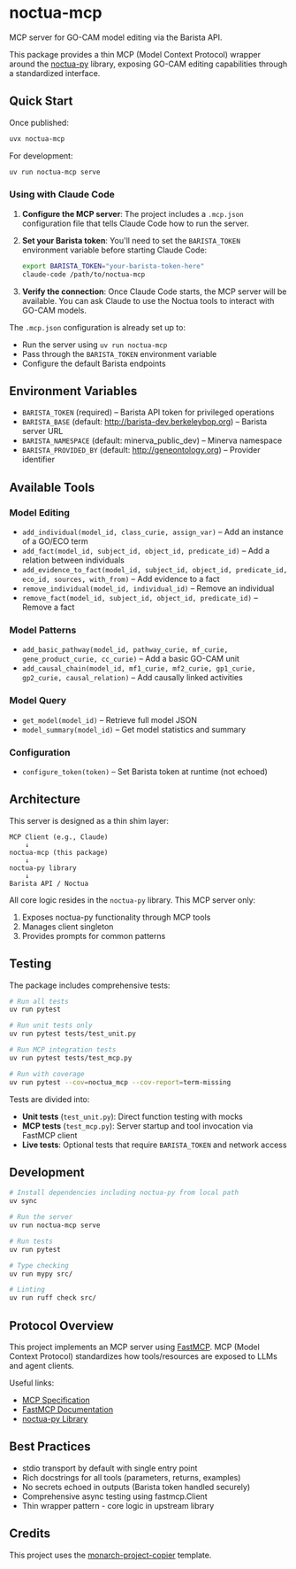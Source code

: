 # noctua-mcp

MCP server for GO-CAM model editing via the Barista API.

This package provides a thin MCP (Model Context Protocol) wrapper around the [noctua-py](https://github.com/geneontology/noctua-py) library, exposing GO-CAM editing capabilities through a standardized interface.

## Quick Start

Once published:

```bash
uvx noctua-mcp
```

For development:

```bash
uv run noctua-mcp serve
```

### Using with Claude Code

1. **Configure the MCP server**: The project includes a `.mcp.json` configuration file that tells Claude Code how to run the server.

2. **Set your Barista token**: You'll need to set the `BARISTA_TOKEN` environment variable before starting Claude Code:
   ```bash
   export BARISTA_TOKEN="your-barista-token-here"
   claude-code /path/to/noctua-mcp
   ```

3. **Verify the connection**: Once Claude Code starts, the MCP server will be available. You can ask Claude to use the Noctua tools to interact with GO-CAM models.

The `.mcp.json` configuration is already set up to:
- Run the server using `uv run noctua-mcp`
- Pass through the `BARISTA_TOKEN` environment variable
- Configure the default Barista endpoints

## Environment Variables

- `BARISTA_TOKEN` (required) – Barista API token for privileged operations
- `BARISTA_BASE` (default: http://barista-dev.berkeleybop.org) – Barista server URL
- `BARISTA_NAMESPACE` (default: minerva_public_dev) – Minerva namespace
- `BARISTA_PROVIDED_BY` (default: http://geneontology.org) – Provider identifier

## Available Tools

### Model Editing
- `add_individual(model_id, class_curie, assign_var)` – Add an instance of a GO/ECO term
- `add_fact(model_id, subject_id, object_id, predicate_id)` – Add a relation between individuals
- `add_evidence_to_fact(model_id, subject_id, object_id, predicate_id, eco_id, sources, with_from)` – Add evidence to a fact
- `remove_individual(model_id, individual_id)` – Remove an individual
- `remove_fact(model_id, subject_id, object_id, predicate_id)` – Remove a fact

### Model Patterns
- `add_basic_pathway(model_id, pathway_curie, mf_curie, gene_product_curie, cc_curie)` – Add a basic GO-CAM unit
- `add_causal_chain(model_id, mf1_curie, mf2_curie, gp1_curie, gp2_curie, causal_relation)` – Add causally linked activities

### Model Query
- `get_model(model_id)` – Retrieve full model JSON
- `model_summary(model_id)` – Get model statistics and summary

### Configuration
- `configure_token(token)` – Set Barista token at runtime (not echoed)

## Architecture

This server is designed as a thin shim layer:

```
MCP Client (e.g., Claude)
    ↓
noctua-mcp (this package)
    ↓
noctua-py library
    ↓
Barista API / Noctua
```

All core logic resides in the `noctua-py` library. This MCP server only:
1. Exposes noctua-py functionality through MCP tools
2. Manages client singleton
3. Provides prompts for common patterns

## Testing

The package includes comprehensive tests:

```bash
# Run all tests
uv run pytest

# Run unit tests only
uv run pytest tests/test_unit.py

# Run MCP integration tests
uv run pytest tests/test_mcp.py

# Run with coverage
uv run pytest --cov=noctua_mcp --cov-report=term-missing
```

Tests are divided into:
- **Unit tests** (`test_unit.py`): Direct function testing with mocks
- **MCP tests** (`test_mcp.py`): Server startup and tool invocation via FastMCP client
- **Live tests**: Optional tests that require `BARISTA_TOKEN` and network access

## Development

```bash
# Install dependencies including noctua-py from local path
uv sync

# Run the server
uv run noctua-mcp serve

# Run tests
uv run pytest

# Type checking
uv run mypy src/

# Linting
uv run ruff check src/
```

## Protocol Overview

This project implements an MCP server using [FastMCP](https://gofastmcp.com).
MCP (Model Context Protocol) standardizes how tools/resources are exposed to
LLMs and agent clients.

Useful links:
- [MCP Specification](https://github.com/modelcontextprotocol/spec)
- [FastMCP Documentation](https://gofastmcp.com/getting-started/welcome)
- [noctua-py Library](https://github.com/geneontology/noctua-py)

## Best Practices

- stdio transport by default with single entry point
- Rich docstrings for all tools (parameters, returns, examples)
- No secrets echoed in outputs (Barista token handled securely)
- Comprehensive async testing using fastmcp.Client
- Thin wrapper pattern - core logic in upstream library

## Credits

This project uses the [monarch-project-copier](https://github.com/monarch-initiative/monarch-project-copier) template.
